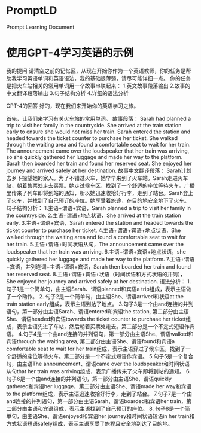 # PromptLD
Prompt Learning Document
# 使用GPT-4学习英语的示例
我的提问
请清空之前的记忆区，从现在开始你作为一个英语教师，你的任务是帮助我学习英语单词和英语语法，我的基础很薄弱，请尽可能详细一点。
你的任务是把火车站相关的常用单词用一个故事串联起来：
1.英文故事段落输出
2.故事的中文翻译段落输出
3.句子结构分析
4.详细的语法分析

GPT-4的回答
好的，现在我们来开始你的英语学习之旅。

首先，让我们来学习有关火车站的常用单词。
故事段落：
Sarah had planned a trip to visit her family in the countryside. She arrived at the train station early to ensure she would not miss her train. Sarah entered the station and headed towards the ticket counter to purchase her ticket. She walked through the waiting area and found a comfortable seat to wait for her train. The announcement came over the loudspeaker that her train was arriving, so she quickly gathered her luggage and made her way to the platform. Sarah then boarded her train and found her reserved seat. She enjoyed her journey and arrived safely at her destination.
故事中文翻译段落：
Sarah计划去乡下探望她的家人。为了不错过火车，她早早来到了火车站。Sarah走进火车站，朝着售票处走去买票。她走过候车区，找到了一个舒适的座位等待火车。广播里传来了列车即将到站的通知，所以她迅速收拾好行李，走到了站台。Sarah登上了火车，并找到了自己预订的座位。她享受着旅途，在目的地安全地下了火车。
句子结构分析：
1.主语+谓语+宾语，Sarah planned a trip to visit her family in the countryside.
2.主语+谓语+地点状语，She arrived at the train station early.
3.主语+谓语+宾语，Sarah entered the station and headed towards the ticket counter to purchase her ticket.
4.主语+谓语+宾语+地点状语，She walked through the waiting area and found a comfortable seat to wait for her train.
5.主语+谓语+时间状语从句，The announcement came over the loudspeaker that her train was arriving.
6.主语+谓语+宾语+地点状语，she quickly gathered her luggage and made her way to the platform.
7.主语+谓语+宾语，并列连词+主语+谓语+宾语，Sarah then boarded her train and found her reserved seat.
8.主语+谓语+宾语+状语（时间状语和方式状语的并列），She enjoyed her journey and arrived safely at her destination.
语法分析：
1.句子1是一个简单句，由主语Sarah、谓语planned和宾语a trip组成，表示主语做了一个动作。
2. 句子2是一个简单句，由主语She、谓语arrived和状语at the train station early组成，表示主语到达了地点。
3.句子3是一个由and连接的并列语句，第一部分由主语Sarah、谓语entered和宾语the station, 第二部分由主语She、谓语headed和宾语towards the ticket counter to purchase her ticket组成，表示主语先进了车站，然后朝着买票处走去。第二部分是一个不定式短语作宾语。
4.句子4是一个由and连接的并列语句，第一部分由主语She、谓语walked和宾语through the waiting area, 第二部分由主语She、谓语found和宾语a comfortable seat to wait for her train组成，表示主语穿过了候车区，找到了一个舒适的座位等待火车。第二部分是一个不定式短语作宾语。
5.句子5是一个复合句，由主语The announcement、谓语came over the loudspeaker和时间状语从句that her train was arriving组成，表示广播传来了火车即将到站的通知。
6.句子6是一个由and连接的并列语句，第一部分由主语She、谓语quickly gathered和宾语her luggage，第二部分由主语She、谓语made her way和宾语to the platform组成，表示主语迅速收拾好行李，走到了站台。
7.句子7是一个由and连接的并列语句，第一部分由主语Sarah、谓语boarded和宾语her train，第二部分由主语和宾语组成，表示主语找到了自己预订的座位。
8. 句子8是一个简单句，由主语She、谓语enjoyed和宾语her journey和时间状语短语in her train和方式状语短语safely组成，表示主语享受了旅程且安全地到达了目的地。
